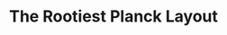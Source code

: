 ---
layout: layouts/keymapdb_entry.njk
OS: []
keymap_author: rootiest
firmware: QMK
hasHomeRowMods: False
hasLetterOnThumb: False
hasVerticalCombos: False
keymap_image: https://github.com/rootiest/rootiest.github.io/raw/main/img/rootiest-planck_legend.png
imageDate: idk
keyCount: 48
keyboard: Planck
baseLayouts: ["QWERTY"]
languages: ['English']
layerCount: 10
title: "The Rootiest Planck Layout"
isSplit: False
stagger: ortholinear
summary: 
keymap_url: https://github.com/rootiest/qmk_firmware/tree/master/keyboards/planck/keymaps/rootiest
writeup: https://github.com/rootiest/qmk_firmware/tree/master/keyboards/planck/keymaps/rootiest/readme.md
---